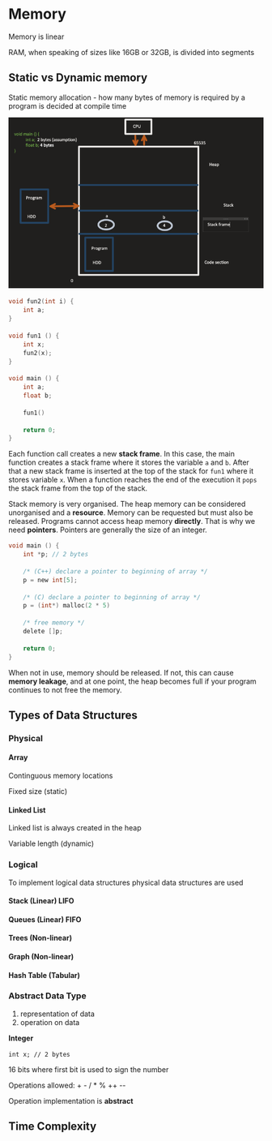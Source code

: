 # Memory
Memory is linear 

RAM, when speaking of sizes like 16GB or 32GB, is divided into segments

## Static vs Dynamic memory

Static memory allocation - how many bytes of memory is required by a program is decided at compile time

![](./assets/diagram-memory.png)

```c
void fun2(int i) {
    int a;
}

void fun1 () {
    int x;
    fun2(x);
}

void main () {
    int a;
    float b;

    fun1()

    return 0;
}

```
Each function call creates a new <b>stack frame</b>. In this case, the main function creates a stack frame where it stores the variable `a` and `b`. After that a new stack frame is inserted at the top of the stack for `fun1` where it stores variable `x`. When a function reaches the end of the execution it `pops` the stack frame from the top of the stack.  

Stack memory is very organised. The heap memory can be considered unorganised and a <b>resource</b>. Memory can be requested but must also be released. Programs cannot access heap memory <b>directly</b>. That is why we need <b>pointers</b>. Pointers are generally the size of an integer.

```c
void main () {
    int *p; // 2 bytes 

    /* (C++) declare a pointer to beginning of array */
    p = new int[5]; 
    
    /* (C) declare a pointer to beginning of array */
    p = (int*) malloc(2 * 5)

    /* free memory */
    delete []p;

    return 0;
}
```

When not in use, memory should be released. If not, this can cause <b>memory leakage</b>, and at one point, the heap becomes full if your program continues to not free the memory.

## Types of Data Structures

### Physical 

#### Array
Continguous memory locations

Fixed size (static)

#### Linked List
Linked list is always created in the heap

Variable length (dynamic)

### Logical 
To implement logical data structures physical data structures are used
#### Stack (Linear) LIFO
#### Queues (Linear) FIFO
#### Trees (Non-linear) 
#### Graph (Non-linear)
#### Hash Table (Tabular)

### Abstract Data Type
1. representation of data
2. operation on data

<b>Integer</b> 

`int x; // 2 bytes`

16 bits where first bit is used to sign the number

Operations allowed: + - / * % ++ --

Operation implementation is <b>abstract</b>

## Time Complexity

